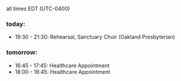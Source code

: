 all times EDT (UTC-0400)

### today:

* 19:30 - 21:30: Rehearsal, Sanctuary Choir (Oakland Presbyterian)

### tomorrow:

* 16:45 - 17:45: Healthcare Appointment 
* 18:00 - 18:45: Healthcare Appointment 
